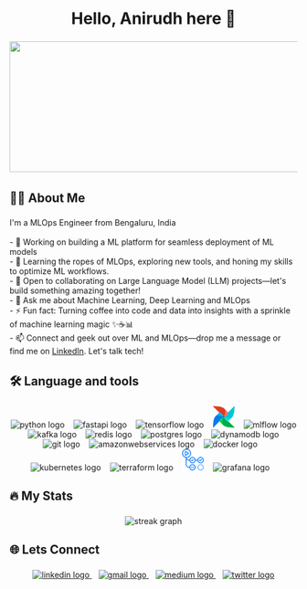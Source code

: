 <h1 align="center">Hello, Anirudh here 👋</h1>

###

<div align="center">
  <img width="600" height="229" src="https://user-images.githubusercontent.com/73838190/212750147-854a394f-fee9-3880-9770-78a4b7ece53f.gif"  />
</div>

###

<h2 align="left">👩‍💻  About Me</h2>

###

<p align="left">I'm a MLOps Engineer from Bengaluru, India<br><br>- 🔭 Working on building a ML platform for seamless deployment of ML models<br>- 🌱 Learning the ropes of MLOps, exploring new tools, and honing my skills to optimize ML workflows.<br>- 👯 Open to collaborating on Large Language Model (LLM) projects—let's build something amazing together!<br>- 💬 Ask me about Machine Learning, Deep Learning and MLOps<br>- ⚡ Fun fact: Turning coffee into code and data into insights with a sprinkle of machine learning magic ✨☕️📊<br>- 📫 Connect and geek out over ML and MLOps—drop me a message or find me on <a href="https://www.linkedin.com/in/anirudh-sridhar-1905/" target="_blank">LinkedIn</a>. Let's talk tech!<br></p>

###

<h2 align="left">🛠 Language and tools</h2>

###

<div align="center">
  <img src="https://cdn.jsdelivr.net/gh/devicons/devicon/icons/python/python-original.svg" height="38" alt="python logo"  />
  &nbsp;&nbsp;
  <img src="https://cdn.jsdelivr.net/gh/devicons/devicon/icons/fastapi/fastapi-original.svg" height="38" alt="fastapi logo"  />
  &nbsp;&nbsp;
  <img src="https://cdn.jsdelivr.net/gh/devicons/devicon/icons/tensorflow/tensorflow-original.svg" height="38" alt="tensorflow logo"  />
  &nbsp;&nbsp;
  <img src="https://github.com/Anirudh1905/Anirudh1905/blob/main/icons/Apache%20Airflow.svg" height="38" alt="airflow logo"  />
  &nbsp;&nbsp;
  <img src="https://avatars.githubusercontent.com/u/61449322?v=4" height="38" alt="mlflow logo"  />
  &nbsp;&nbsp;
  <img src="https://skillicons.dev/icons?i=kafka" height="38" alt="kafka logo"  />
  &nbsp;&nbsp;
  <img src="https://cdn.jsdelivr.net/gh/devicons/devicon/icons/redis/redis-original.svg" height="38" alt="redis logo"  />
  &nbsp;&nbsp;
  <img src="https://cdn.jsdelivr.net/gh/devicons/devicon/icons/postgresql/postgresql-original.svg" height="38" alt="postgres logo"  />
  &nbsp;&nbsp;
  <img src="https://skillicons.dev/icons?i=dynamodb" height="38" alt="dynamodb logo"  />
  &nbsp;&nbsp;
  <img src="https://cdn.jsdelivr.net/gh/devicons/devicon/icons/git/git-original.svg" height="38" alt="git logo"  />
  &nbsp;&nbsp;
  <img src="https://skillicons.dev/icons?i=aws" height="38" alt="amazonwebservices logo"  />
  &nbsp;&nbsp;
  <img src="https://cdn.simpleicons.org/docker/2496ED" height="38" alt="docker logo"  />
  &nbsp;&nbsp;
  <img src="https://skillicons.dev/icons?i=kubernetes" height="38" alt="kubernetes logo"  />
  &nbsp;&nbsp;
  <img src="https://cdn.jsdelivr.net/gh/devicons/devicon/icons/terraform/terraform-original.svg" height="38" alt="terraform logo"  />
  &nbsp;&nbsp;
  <img src="https://github.com/Anirudh1905/Anirudh1905/blob/main/icons/GitHub%20Actions.svg" height="38" alt="github actions logo"  />
  &nbsp;&nbsp;
  <img src="https://cdn.jsdelivr.net/gh/devicons/devicon/icons/grafana/grafana-original.svg" height="38" alt="grafana logo"  />
  &nbsp;&nbsp;
</div>

###

<h2 align="left">🔥   My Stats</h2>

###

<div align="center">
  <img src="https://streak-stats.demolab.com?user=Anirudh1905&locale=en&mode=daily&theme=dark&hide_border=false&border_radius=5&order=3" height="220" alt="streak graph"  />
</div>

###

<h2 align="left">🌐 Lets Connect</h2>

###

<div align="center">
  <a href="https://www.linkedin.com/in/anirudh-sridhar-1905/" target="_blank">
    <img src="https://img.shields.io/static/v1?message=LinkedIn&logo=linkedin&label=&color=0077B5&logoColor=white&labelColor=&style=for-the-badge" height="28" alt="linkedin logo"  />
  </a>&nbsp;&nbsp;
  
  <a href="mailto:anirudhsridhar1905@gmail.com" target="_blank">
    <img src="https://img.shields.io/static/v1?message=Gmail&logo=gmail&label=&color=D14836&logoColor=white&labelColor=&style=for-the-badge" height="28" alt="gmail logo"  />
  </a>&nbsp;&nbsp;
  
  <a href="https://medium.com/@anirudhsridhar1905" target="_blank">
    <img src="https://img.shields.io/static/v1?message=Medium&logo=medium&label=&color=12100E&logoColor=white&labelColor=&style=for-the-badge" height="28" alt="medium logo"  />
  </a>&nbsp;&nbsp;
  
  <a href="https://twitter.com/Anirudh_1905" target="_blank">
    <img src="https://img.shields.io/static/v1?message=Twitter&logo=twitter&label=&color=1DA1F2&logoColor=white&labelColor=&style=for-the-badge" height="28" alt="twitter logo"  />
  </a>
</div>

###
